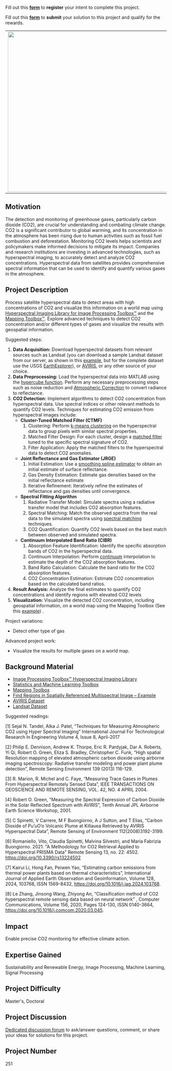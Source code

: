 
Fill out this <strong>[form](https://www.mathworks.com/academia/student-challenge/mathworks-excellence-in-innovation-signup.html?tfa_1=Detection%20and%20Visualization%20of%20CO2%20Concentration%20Using%20Hyperspectral%20Satellite%20Data&tfa_2=251)</strong> to **register** your intent to complete this project.

Fill out this <strong>[form](https://www.mathworks.com/academia/student-challenge/mathworks-excellence-in-innovation-submission-form.html?tfa_1=Detection%20and%20Visualization%20of%20CO2%20Concentration%20Using%20Hyperspectral%20Satellite%20Data&tfa_2=251)</strong> to  **submit** your solution to this project and qualify for the rewards.

<table>
<td><img src="https://gist.githubusercontent.com/robertogl/e0115dc303472a9cfd52bbbc8edb7665/raw/CO2.jpg"  width=500 /></td>
<td><p><h1>Detection and Visualization of CO2 Concentration Using Hyperspectral Satellite Data</h1></p>
<p>Develop a CO2 detection algorithm using hyperspectral images and visualize the results geospatially.</p>
</table>

## Motivation

The detection and monitoring of greenhouse gases, particularly carbon dioxide (CO2), are crucial for understanding and combating climate change. CO2 is a significant contributor to global warming, and its concentration in the atmosphere has been rising due to human activities such as fossil fuel combustion and deforestation. Monitoring CO2 levels helps scientists and policymakers make informed decisions to mitigate its impact. Companies and research institutions are investing in advanced technologies, such as hyperspectral imaging, to accurately detect and analyze CO2 concentrations. Hyperspectral data from satellites provides comprehensive spectral information that can be used to identify and quantify various gases in the atmosphere.

## Project Description

Process satellite hyperspectral data to detect areas with high concentrations of CO2 and visualize this information on a world map using [Hyperspectral Imaging Library for Image Processing Toolbox™](https://in.mathworks.com/help/images/hyperspectral-image-processing.html) and the [Mapping Toolbox™](https://www.mathworks.com/help/map/index.html?). Explore advanced techniques to detect CO2 concentration and/or different types of gases and visualize the results with geospatial information.

Suggested steps:
1.	**Data Acquisition:** Download hyperspectral datasets from relevant sources such as Landsat (you can download a sample Landsat dataset from our server, as shown in this [example](https://www.mathworks.com/help/images/find-regions-multispectral-georeference.html), but for the complete dataset use the USGS [EarthExplorer](https://earthexplorer.usgs.gov/)), or [AVIRIS](https://aviris.jpl.nasa.gov/data/get_aviris_data.html), or any other source of your choice.
2.	**Data Preprocessing:** Load the hyperspectral data into MATLAB using the [hypercube function]( https://www.mathworks.com/help/images/ref/hypercube.html). Perform any necessary preprocessing steps such as noise reduction and [Atmospheric Correction](https://www.mathworks.com/help/images/hyperspectral-data-correction.html) to convert radiance to reflectance.
3.	**CO2 Detection:** Implement algorithms to detect CO2 concentration from hyperspectral data. Use spectral indices or other relevant methods to quantify CO2 levels. Techniques for estimating CO2 emission from hyperspectral images include:
    - **Cluster-Tuned Matched Filter (CTMF)**
      1.    Clustering: Perform [k-means clustering](https://www.mathworks.com/help/stats/kmeans.html) on the hyperspectral data to group pixels with similar spectral properties.
      2.    Matched Filter Design: For each cluster, design a [matched filter](https://www.mathworks.com/help/phased/ug/matched-filtering.html) tuned to the specific spectral signature of CO2.
      3.    Filter Application: Apply the matched filters to the hyperspectral data to detect CO2 anomalies.
    - **Joint Reflectance and Gas Estimator (JRGE)** 
      1.    Initial Estimation: Use a [smoothing spline estimator](https://www.mathworks.com/help/curvefit/smoothing-splines.html) to obtain an initial estimate of surface reflectance.
      2.    Gas Density Estimation: Estimate gas densities based on the initial reflectance estimate
      3.    Iterative Refinement: Iteratively refine the estimates of reflectance and gas densities until convergence.
    - **Spectral Fitting Algorithm**
      1.	Radiative Transfer Model: Simulate spectra using a radiative transfer model that includes CO2 absorption features.
      2.	Spectral Matching: Match the observed spectra from the real data to the simulated spectra using [spectral matching](https://in.mathworks.com/help/images/ref/spectralmatch.html) techniques.
      3.	CO2 Quantification: Quantify CO2 levels based on the best match between observed and simulated spectra.
    - **Continuum Interpolated Band Ratio (CIBR)**
      1.   Absorption Feature Identification: Identify the specific absorption bands of CO2 in the hyperspectral data.
      2.   Continuum Interpolation: Perform [continuum](https://in.mathworks.com/help/images/ref/removecontinuum.html) interpolation to estimate the depth of the CO2 absorption features.
      3.   Band Ratio Calculation: Calculate the band ratio for the CO2 absorption features.
      4.   CO2 Concentration Estimation: Estimate CO2 concentration based on the calculated band ratios. 
4.	**Result Analysis:** Analyze the final estimates to quantify CO2 concentrations and identify regions with elevated CO2 levels
5.	**Visualization:** Visualize the detected CO2 concentration, including geospatial information, on a world map using the Mapping Toolbox (See this [example](https://www.mathworks.com/help/images/find-regions-multispectral-georeference.html)) .

Project variations:

- Detect other type of gas

Advanced project work:

- Visualize the results for multiple gases on a world map.


## Background Material

-	[Image Processing Toolbox™ Hyperspectral Imaging Library]( https://www.mathworks.com/help/images/hyperspectral-image-processing.html)
-	[Statistics and Machine Learning Toolbox](https://www.mathworks.com/help/stats/index.html)
-	[Mapping Toolbox](https://www.mathworks.com/help/map/index.html?s_tid=CRUX_lftnav)
-	[Find Regions in Spatially Referenced Multispectral Image – Example](https://www.mathworks.com/help/images/find-regions-multispectral-georeference.html)
-	[AVIRIS Dataset](https://aviris.jpl.nasa.gov/data/get_aviris_data.html)
-	[Landsat Dataset]( https://www.usgs.gov/landsat-missions)

Suggested readings:

[1] Sejal N. Tandel, Alka J. Patel, “Techniques for Measuring Atmospheric CO2 using Hyper Spectral Imaging” International Journal For Technological Research In Engineering Volume 4, Issue 8, April-2017

[2] Philip E. Dennison, Andrew K. Thorpe, Eric R. Pardyjak, Dar A. Roberts, Yi Qi, Robert O. Green, Eliza S. Bradley, Christopher C. Funk, “High spatial Resolution mapping of elevated atmospheric carbon dioxide using airborne imaging spectroscopy: Radiative transfer modeling and power plant plume detection”, Remote Sensing Environment 139 (2013) 116-129. 

[3] R. Marion, R. Michel and C. Faye, “Measuring Trace Gases in Plumes From Hyperspectral Remotely Sensed Data”, IEEE TRANSACTIONS ON GEOSCIENCE AND REMOTE SENSING, VOL. 42, NO. 4 APRIL 2004. 

[4] Robert O. Green, “Measuring the Spectral Expression of Carbon Dioxide in the Solar Reflected Spectrum with AVIRIS”, Tenth Annual JPL Airborne Earth Science Workshop, 2001. 

[5] C Spinetti, V Carrere, M F Buongiorno, A J Sutton, and T Elias, “Carbon Dioxide of Pu’uO’o Volcanic Plume at Killauea Retrieved by AVIRIS Hyperspectral Data”, Remote Sensing of Environment 112(2008)3192-3199.

[6] Romaniello, Vito, Claudia Spinetti, Malvina Silvestri, and Maria Fabrizia Buongiorno. 2021. "A Methodology for CO2 Retrieval Applied to Hyperspectral PRISMA Data" Remote Sensing 13, no. 22: 4502. https://doi.org/10.3390/rs13224502

[7] Kairui Li, Hong Fan, Peiwen Yao, “Estimating carbon emissions from thermal power plants based on thermal characteristics”, International Journal of Applied Earth Observation and Geoinformation, Volume 128, 2024, 103768, ISSN 1569-8432, https://doi.org/10.1016/j.jag.2024.103768.

[8] Le Zhang, Jinsong Wang, Zhiyong An, “Classification method of CO2 hyperspectral remote sensing data based on neural network” , Computer Communications, Volume 156, 2020, Pages 124-130, ISSN 0140-3664, https://doi.org/10.1016/j.comcom.2020.03.045.


## Impact

Enable precise CO2 monitoring for effective climate action. 

## Expertise Gained 

Sustainability and Renewable Energy, Image Processing, Machine Learning, Signal Processing

## Project Difficulty

Master's, Doctoral

## Project Discussion

[Dedicated discussion forum](https://github.com/mathworks/MATLAB-Simulink-Challenge-Project-Hub/discussions/105) to ask/answer questions, comment, or share your ideas for solutions for this project.

## Project Number

251
